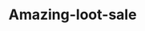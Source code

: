 # Amazing-loot-sale
<!DOCTYPE html>
<html lang="en">
<head>
    <meta charset="UTF-8">
    <meta name="viewport" content="width=device-width, initial-scale=1.0">
    <title>Amazon Special Offers</title>
    <style>
        :root {
            --primary: #232f3e;
            --secondary: #ff9900;
            --light: #f2f2f2;
            --dark: #131a22;
            --text-light: #ffffff;
            --text-dark: #333333;
            --bg-light: #ffffff;
            --bg-dark: #131a22;
            --card-bg-light: #ffffff;
            --card-bg-dark: #232f3e;
            --border-light: #ddd;
            --border-dark: #444;
            --playlist-bg: #37475a;
        }

        .light-mode {
            --bg-color: var(--bg-light);
            --text-color: var(--text-dark);
            --card-bg: var(--card-bg-light);
            --border-color: var(--border-light);
        }

        .dark-mode {
            --bg-color: var(--bg-dark);
            --text-color: var(--text-light);
            --card-bg: var(--card-bg-dark);
            --border-color: var(--border-dark);
        }

        * {
            margin: 0;
            padding: 0;
            box-sizing: border-box;
            font-family: 'Segoe UI', Tahoma, Geneva, Verdana, sans-serif;
            transition: background-color 0.3s, color 0.3s;
        }

        body {
            background-color: var(--bg-color);
            color: var(--text-color);
            line-height: 1.6;
        }

        .container {
            width: 100%;
            max-width: 1200px;
            margin: 0 auto;
            padding: 0 15px;
        }

        /* Header Styles */
        header {
            background-color: var(--primary);
            color: white;
            padding: 1rem 0;
            box-shadow: 0 2px 5px rgba(0,0,0,0.1);
            position: sticky;
            top: 0;
            z-index: 100;
        }

        .header-content {
            display: flex;
            justify-content: space-between;
            align-items: center;
        }

        .logo {
            font-size: 1.5rem;
            font-weight: bold;
            color: white;
            text-decoration: none;
            display: flex;
            align-items: center;
        }

        .logo span {
            color: var(--secondary);
        }

        .theme-toggle {
            background: none;
            border: none;
            color: white;
            cursor: pointer;
            font-size: 1.5rem;
            display: flex;
            align-items: center;
            justify-content: center;
        }

        /* Playlist Section */
        .playlist-section {
            margin: 1.5rem 0;
        }

        .playlist-title {
            font-size: 1.5rem;
            margin-bottom: 1rem;
            color: var(--text-color);
        }

        .playlist-container {
            display: flex;
            overflow-x: auto;
            gap: 1rem;
            padding: 0.5rem 0;
            scrollbar-width: thin;
        }

        .playlist-container::-webkit-scrollbar {
            height: 8px;
        }

        .playlist-container::-webkit-scrollbar-thumb {
            background: var(--secondary);
            border-radius: 4px;
        }

        .playlist-item {
            flex: 0 0 auto;
            width: 200px;
            background-color: var(--playlist-bg);
            border-radius: 8px;
            overflow: hidden;
            cursor: pointer;
            transition: transform 0.3s ease;
        }

        .playlist-item:hover {
            transform: translateY(-5px);
        }

        .playlist-image {
            width: 100%;
            height: 120px;
            background-color: var(--primary);
            display: flex;
            align-items: center;
            justify-content: center;
        }

        .playlist-image img {
            max-width: 100%;
            max-height: 100%;
            object-fit: cover;
        }

        .playlist-info {
            padding: 1rem;
            color: white;
        }

        .playlist-name {
            font-size: 1rem;
            margin-bottom: 0.5rem;
            white-space: nowrap;
            overflow: hidden;
            text-overflow: ellipsis;
        }

        .playlist-count {
            font-size: 0.8rem;
            opacity: 0.8;
        }

        /* Slider Styles */
        .slider-container {
            position: relative;
            width: 100%;
            height: 300px;
            overflow: hidden;
            margin: 1rem 0;
            border-radius: 8px;
            box-shadow: 0 4px 8px rgba(0,0,0,0.1);
        }

        .slider {
            display: flex;
            width: 400%;
            height: 100%;
            animation: slide 20s infinite;
        }

        .slide {
            width: 25%;
            height: 100%;
        }

        .slide a {
            display: block;
            width: 100%;
            height: 100%;
        }

        .slide img {
            width: 100%;
            height: 100%;
            object-fit: contain;
            background-color: var(--card-bg);
        }

        @keyframes slide {
            0% { transform: translateX(0); }
            20% { transform: translateX(0); }
            25% { transform: translateX(-25%); }
            45% { transform: translateX(-25%); }
            50% { transform: translateX(-50%); }
            70% { transform: translateX(-50%); }
            75% { transform: translateX(-75%); }
            95% { transform: translateX(-75%); }
            100% { transform: translateX(0); }
        }

        /* Products Grid */
        .products-section {
            padding: 2rem 0;
        }

        .section-title {
            font-size: 1.8rem;
            text-align: center;
            margin-bottom: 2rem;
            color: var(--text-color);
        }

        .products-grid {
            display: grid;
            grid-template-columns: repeat(3, 1fr);
            gap: 1.5rem;
        }

        @media (max-width: 768px) {
            .products-grid {
                grid-template-columns: repeat(3, 1fr);
            }
        }

        @media (max-width: 480px) {
            .products-grid {
                grid-template-columns: repeat(3, 1fr);
            }
        }

        .product-card {
            background-color: var(--card-bg);
            border-radius: 8px;
            overflow: hidden;
            box-shadow: 0 4px 8px rgba(0,0,0,0.1);
            display: flex;
            flex-direction: column;
            height: 100%;
            border: 1px solid var(--border-color);
        }

        .product-image {
            width: 100%;
            height: 200px;
            padding: 1rem;
            background-color: white;
            display: flex;
            align-items: center;
            justify-content: center;
        }

        .product-image img {
            max-width: 100%;
            max-height: 100%;
            object-fit: contain;
        }

        .product-info {
            padding: 1rem;
            display: flex;
            flex-direction: column;
            flex-grow: 1;
        }

        .product-name {
            font-size: 1.1rem;
            margin-bottom: 0.5rem;
            font-weight: 500;
            flex-grow: 1;
        }

        .product-button {
            display: block;
            background-color: var(--secondary);
            color: white;
            text-align: center;
            padding: 0.75rem;
            border-radius: 4px;
            text-decoration: none;
            font-weight: bold;
            margin-top: 1rem;
            transition: all 0.3s ease;
            box-shadow: 0 4px 6px rgba(0,0,0,0.1);
        }

        .product-button:hover {
            background-color: #e88a00;
            transform: translateY(-2px);
            box-shadow: 0 6px 8px rgba(0,0,0,0.15);
        }

        /* Playlist Content View */
        .playlist-content-view {
            display: none;
            padding: 2rem 0;
        }

        .back-button {
            background-color: var(--primary);
            color: white;
            border: none;
            padding: 0.5rem 1rem;
            border-radius: 4px;
            cursor: pointer;
            margin-bottom: 1rem;
            display: flex;
            align-items: center;
            gap: 0.5rem;
        }

        .playlist-content-title {
            font-size: 1.8rem;
            margin-bottom: 1.5rem;
            color: var(--text-color);
        }

        /* Ad Container */
        .ad-container {
            background: var(--card-bg);
            border: 1px dashed var(--border-color);
            padding: 1rem;
            text-align: center;
            margin: 2rem 0;
            border-radius: 8px;
            display: flex;
            align-items: center;
            justify-content: center;
            min-height: 120px;
        }

        /* Footer */
        footer {
            background-color: var(--primary);
            color: white;
            padding: 2rem 0;
            margin-top: 3rem;
        }

        .footer-content {
            display: flex;
            flex-direction: column;
            align-items: center;
        }

        .footer-links {
            display: flex;
            gap: 1.5rem;
            margin: 1rem 0;
        }

        .footer-links a {
            color: white;
            text-decoration: none;
        }

        .footer-links a:hover {
            text-decoration: underline;
        }

        .copyright {
            margin-top: 1rem;
            text-align: center;
            opacity: 0.8;
        }
    </style>
</head>
<body class="light-mode">
    <!-- Header -->
    <header>
        <div class="container header-content">
            <a href="#" class="logo">Amazon <span>Special Offers</span></a>
            <button id="themeToggle" class="theme-toggle">🌙</button>
        </div>
    </header>

    <!-- Main Content -->
    <main class="container">
        <!-- Playlist Section -->
        <section class="playlist-section">
            <h2 class="playlist-title">Featured Playlists</h2>
            <div class="playlist-container" id="playlistContainer">
                <!-- Playlist items will be populated by JavaScript -->
                <div class="playlist-item" data-playlist-id="default">
                    <div class="playlist-image">
                        <img src="data:image/svg+xml;base64,PHN2ZyB3aWR0aD0iMjAwIiBoZWlnaHQ9IjEyMCIgeG1sbnM9Imh0dHA6Ly93d3cudzMub3JnLzIwMDAvc3ZnIj48cmVjdCB3aWR0aD0iMjAwIiBoZWlnaHQ9IjEyMCIgZmlsbD0iIzIzMmYzZSIvPjx0ZXh0IHg9IjEwMCIgeT0iNjAiIGZvbnQtZmFtaWx5PSJBcmlhbCIgZm9udC1zaX6ZT0iMTYiIGZpbGw9IiNmZjkwMDAiIHRleHQtYW5jaG9yPSJtaWRkbGUiPlBsYXlsaXN0IENvdmVyPC90ZXh0Pjwvc3ZnPg==" alt="Playlist Cover">
                    </div>
                    <div class="playlist-info">
                        <h3 class="playlist-name">Mobile Laptops</h3>
                        <p class="playlist-count">5 products</p>
                    </div>
                </div>
            </div>
        </section>

        <!-- Slider Section -->
        <div class="slider-container">
            <div class="slider" id="slider">
                <!-- Slider items will be populated by JavaScript -->
                <div class="slide">
                    <a href="#" target="_blank">
                        <img src="data:image/svg+xml;base64,PHN2ZyB3aWR0aD0iODAwIiBoZWlnaHQ9IjQwMCIgeG1sbnM9Imh0dHA6Ly93d3cudzMub3JnLzIwMDAvc3ZnIj48cmVjdCB3aWR0aD0iODAwIiBoZWlnaHQ9IjQwMCIgZmlsbD0iIzIzMmYzZSIvPjx0ZXh0IHg9IjQwMCIgeT0iMjAwIiBmb250LWZhbWlseT0iQXJpYWwiIGZvbnQtc2l6ZT0iMjQiIGZpbGw9IiNmZjkwMDAiIHRleHQtYW5jaG9yPSJtaWRkbGUiPkFtYXpvbiBTcGVjaWFsIE9mZmVyczwvdGV4dD48L3N2Zz4=" alt="Slider Placeholder">
                    </a>
                </div>
            </div>
        </div>

        <!-- Ad Container -->
        <div class="ad-container">
            <p>Ad Space (Google AdSense)</p>
            <!-- Google AdSense Code would go here -->
            <!-- <script async src="https://pagead2.googlesyndication.com/pagead/js/adsbygoogle.js?client=YOUR_ADSENSE_ID" crossorigin="anonymous"></script> -->
        </div>

        <!-- Products Section -->
        <section class="products-section">
            <h2 class="section-title">Featured Products</h2>
            <div class="products-grid" id="productsGrid">
                <!-- Products will be populated by JavaScript -->
                <div class="product-card">
                    <div class="product-image">
                        <img src="data:image/svg+xml;base64,PHN2ZyB3aWR0aD0iMzAwIiBoZWlnaHQ9IjMwMCIgeG1sbnM9Imh0dHA6Ly93d3cudzMub3JnLzIwMDAvc3ZnIj48cmVjdCB3aWR0aD0iMzAwIiBoZWlnaHQ9IjMwMCIgZmlsbD0iI2YyZjJmMiIvPjx0ZXh0IHg9IjE1MCIgeT0iMTUwIiBmb250LWZhbWlseT0iQXJpYWwiIGZvbnQtc2l6ZT0iMTgiIGZpbGw9IiM5OTk5OTkiIHRleHQtYW5jaG9yPSJtaWRkbGUiPlByb2R1Y3QgSW1hZ2U8L3RleHQ+PC9zdmc+" alt="Product Placeholder">
                    </div>
                    <div class="product-info">
                        <h3 class="product-name">Sample Product</h3>
                        <a href="#" class="product-button">Buy Now</a>
                    </div>
                </div>
            </div>
        </section>

        <!-- Playlist Content View -->
        <section class="playlist-content-view" id="playlistContentView">
            <button class="back-button" id="backButton">← Back to All Products</button>
            <h2 class="playlist-content-title" id="playlistContentTitle">Playlist Name</h2>
            <div class="products-grid" id="playlistProductsGrid">
                <!-- Playlist products will be populated here -->
            </div>
        </section>

        <!-- Ad Container -->
        <div class="ad-container">
            <p>Ad Space (Google AdSense)</p>
            <!-- Google AdSense Code would go here -->
            <!-- <script async src="https://pagead2.googlesyndication.com/pagead/js/adsbygoogle.js?client=YOUR_ADSENSE_ID" crossorigin="anonymous"></script> -->
        </div>
    </main>

    <!-- Footer -->
    <footer>
        <div class="container footer-content">
            <div class="footer-links">
                <a href="#">About Us</a>
                <a href="#">Contact</a>
                <a href="#">Privacy Policy</a>
                <a href="#">Terms of Service</a>
            </div>
            <p class="copyright">© 2023 Amazon Special Offers. All rights reserved.</p>
        </div>
    </footer>

    <!-- Firebase SDK -->
    <script src="https://www.gstatic.com/firebasejs/9.6.10/firebase-app-compat.js"></script>
    <script src="https://www.gstatic.com/firebasejs/9.6.10/firebase-database-compat.js"></script>
    
    <script>
        // Firebase configuration - replace with your actual config
        const firebaseConfig = {
  apiKey: "AIzaSyC1z1pidO4mCtW3Xwg6_Wyf5khXr0wScQs",
  authDomain: "fir-68580.firebaseapp.com",
  databaseURL: "https://fir-68580-default-rtdb.firebaseio.com",
  projectId: "fir-68580",
  storageBucket: "fir-68580.firebasestorage.app",
  messagingSenderId: "237900873505",
  appId: "1:237900873505:web:e6ac92b88c139a99198860"
};
        
        // Initialize Firebase
        firebase.initializeApp(firebaseConfig);
        
        // Get reference to Firebase database
        const database = firebase.database();
        
        // DOM elements
        const themeToggle = document.getElementById('themeToggle');
        const slider = document.getElementById('slider');
        const productsGrid = document.getElementById('productsGrid');
        const playlistContainer = document.getElementById('playlistContainer');
        const playlistContentView = document.getElementById('playlistContentView');
        const backButton = document.getElementById('backButton');
        const playlistContentTitle = document.getElementById('playlistContentTitle');
        const playlistProductsGrid = document.getElementById('playlistProductsGrid');
        
        // Theme toggle functionality
        themeToggle.addEventListener('click', () => {
            if (document.body.classList.contains('light-mode')) {
                document.body.classList.remove('light-mode');
                document.body.classList.add('dark-mode');
                themeToggle.textContent = '☀️';
                localStorage.setItem('theme', 'dark');
            } else {
                document.body.classList.remove('dark-mode');
                document.body.classList.add('light-mode');
                themeToggle.textContent = '🌙';
                localStorage.setItem('theme', 'light');
            }
        });
        
        // Check for saved theme preference
        const savedTheme = localStorage.getItem('theme');
        if (savedTheme === 'dark') {
            document.body.classList.remove('light-mode');
            document.body.classList.add('dark-mode');
            themeToggle.textContent = '☀️';
        } else {
            document.body.classList.remove('dark-mode');
            document.body.classList.add('light-mode');
            themeToggle.textContent = '🌙';
        }
        
        // Back button functionality
        backButton.addEventListener('click', () => {
            playlistContentView.style.display = 'none';
            document.querySelector('.playlist-section').style.display = 'block';
            document.querySelector('.slider-container').style.display = 'block';
            document.querySelector('.products-section').style.display = 'block';
            document.querySelectorAll('.ad-container').forEach(ad => {
                ad.style.display = 'flex';
            });
        });
        
        // Load playlists from Firebase
        database.ref('playlists').on('value', (snapshot) => {
            if (!snapshot.exists()) {
                // Create a default playlist if none exist
                const defaultPlaylist = {
                    name: "Mobile Laptops",
                    image: "data:image/svg+xml;base64,PHN2ZyB3aWR0aD0iMjAwIiBoZWlnaHQ9IjEyMCIgeG1sbnM9Imh0dHA6Ly93d3cudzMub3JnLzIwMDAvc3ZnIj48cmVjdCB3aWR0aD0iMjAwIiBoZWlnaHQ9IjEyMCIgZmlsbD0iIzIzMmYzZSIvPjx0ZXh0IHg9IjEwMCIgeT0iNjAiIGZvbnQtZmFtaWx5PSJBcmlhbCIgZm9udC1zaXplPSIxNiIgZmlsbD0iI2ZmOTAwMCIgdGV4dC1hbmNob3I9Im1pZGRsZSI+TW9iaWxlIExhcHRvcHM8L3RleHQ+PC9zdmc+",
                    products: ["product1", "product2", "product3"]
                };
                
                database.ref('playlists/default').set(defaultPlaylist);
                return;
            }
            
            playlistContainer.innerHTML = '';
            snapshot.forEach((childSnapshot) => {
                const playlistId = childSnapshot.key;
                const playlist = childSnapshot.val();
                
                const playlistItem = document.createElement('div');
                playlistItem.className = 'playlist-item';
                playlistItem.dataset.playlistId = playlistId;
                
                const playlistImage = document.createElement('div');
                playlistImage.className = 'playlist-image';
                
                const img = document.createElement('img');
                img.src = playlist.image || 'data:image/svg+xml;base64,PHN2ZyB3aWR0aD0iMjAwIiBoZWlnaHQ9IjEyMCIgeG1sbnM9Imh0dHA6Ly93d3cudzMub3JnLzIwMDAvc3ZnIj48cmVjdCB3aWR0aD0iMjAwIiBoZWlnaHQ9IjEyMCIgZmlsbD0iIzIzMmYzZSIvPjx0ZXh0IHg9IjEwMCIgeT0iNjAiIGZvbnQtZmFtaWx5PSJBcmlhbCIgZm9udC1zaXplPSIxNiIgZmlsbD0iI2ZmOTAwMCIgdGV4dC1hbmNob3I9Im1pZGRsZSI+UGxheWxpc3QgQ292ZXI8L3RleHQ+PC9zdmc+';
                img.alt = playlist.name || 'Playlist';
                
                playlistImage.appendChild(img);
                
                const playlistInfo = document.createElement('div');
                playlistInfo.className = 'playlist-info';
                
                const playlistName = document.createElement('h3');
                playlistName.className = 'playlist-name';
                playlistName.textContent = playlist.name || 'Playlist Name';
                
                const playlistCount = document.createElement('p');
                playlistCount.className = 'playlist-count';
                const productCount = Array.isArray(playlist.products) ? playlist.products.length : 0;
                playlistCount.textContent = `${productCount} product${productCount !== 1 ? 's' : ''}`;
                
                playlistInfo.appendChild(playlistName);
                playlistInfo.appendChild(playlistCount);
                
                playlistItem.appendChild(playlistImage);
                playlistItem.appendChild(playlistInfo);
                
                // Add click event to show playlist content
                playlistItem.addEventListener('click', () => {
                    showPlaylistContent(playlistId, playlist);
                });
                
                playlistContainer.appendChild(playlistItem);
            });
        });
        
        // Load slider images from Firebase
        database.ref('slider').on('value', (snapshot) => {
            if (!snapshot.exists()) {
                // Use default placeholder if no slider data exists
                return;
            }
            
            slider.innerHTML = '';
            snapshot.forEach((childSnapshot) => {
                const slide = childSnapshot.val();
                const slideElement = document.createElement('div');
                slideElement.className = 'slide';
                
                const link = document.createElement('a');
                link.href = slide.url || '#';
                link.target = '_blank';
                
                const img = document.createElement('img');
                img.src = slide.image || 'data:image/svg+xml;base64,PHN2ZyB3aWR0aD0iODAwIiBoZWlnaHQ9IjQwMCIgeG1sbnM9Imh0dHA6Ly93d3cudzMub3JnLzIwMDAvc3ZnIj48cmVjdCB3aWR0aD0iODAwIiBoZWlnaHQ9IjQwMCIgZmlsbD0iIzIzMmYzZSIvPjx0ZXh0IHg9IjQwMCIgeT0iMjAwIiBmb250LWZhbWlseT0iQXJpYWwiIGZvbnQtc2l6ZT0iMjQiIGZpbGw9IiNmZjkwMDAiIHRleHQtYW5jaG9yPSJtaWRkbGUiPlNsaWRlciBJbWFnZTwvdGV4dD48L3N2Zz4=';
                img.alt = 'Special Offer';
                
                link.appendChild(img);
                slideElement.appendChild(link);
                slider.appendChild(slideElement);
            });
        });
        
        // Load products from Firebase
        database.ref('products').on('value', (snapshot) => {
            if (!snapshot.exists()) {
                // Use default placeholder if no product data exists
                return;
            }
            
            productsGrid.innerHTML = '';
            snapshot.forEach((childSnapshot) => {
                const productId = childSnapshot.key;
                const product = childSnapshot.val();
                
                const productCard = createProductCard(productId, product);
                productsGrid.appendChild(productCard);
            });
        });
        
        // Function to show playlist content
        function showPlaylistContent(playlistId, playlist) {
            // Hide other sections
            document.querySelector('.playlist-section').style.display = 'none';
            document.querySelector('.slider-container').style.display = 'none';
            document.querySelector('.products-section').style.display = 'none';
            document.querySelectorAll('.ad-container').forEach(ad => {
                ad.style.display = 'none';
            });
            
            // Show playlist content view
            playlistContentView.style.display = 'block';
            playlistContentTitle.textContent = playlist.name || 'Playlist';
            
            // Clear previous products
            playlistProductsGrid.innerHTML = '';
            
            // Add products from playlist
            if (playlist.products && Array.isArray(playlist.products)) {
                playlist.products.forEach(productId => {
                    database.ref('products/' + productId).once('value', (productSnapshot) => {
                        if (productSnapshot.exists()) {
                            const product = productSnapshot.val();
                            const productCard = createProductCard(productId, product);
                            playlistProductsGrid.appendChild(productCard);
                        }
                    });
                });
            } else {
                playlistProductsGrid.innerHTML = '<p>No products in this playlist</p>';
            }
        }
        
        // Function to create product card
        function createProductCard(productId, product) {
            const productCard = document.createElement('div');
            productCard.className = 'product-card';
            
            const productImage = document.createElement('div');
            productImage.className = 'product-image';
            
            const img = document.createElement('img');
            img.src = product.image || 'data:image/svg+xml;base64,PHN2ZyB3aWR0aD0iMzAwIiBoZWlnaHQ9IjMwMCIgeG1sbnM9Imh0dHA6Ly93d3cudzMub3JnLzIwMDAvc3ZnIj48cmVjdCB3aWR0aD0iMzAwIiBoZWlnaHQ9IjMwMCIgZmlsbD0iI2YyZjJmMiIvPjx0ZXh0IHg9IjE1MCIgeT0iMTUwIiBmb250LWZhbWlseT0iQXJpYWwiIGZvbnQtc2l6ZT0iMTgiIGZpbGw9IiM5OTk5OTkiIHRleHQtYW5jaG9yPSJtaWRkbGUiPlByb2R1Y3QgSW1hZ2U8L3RleHQ+PC9zdmc+';
            img.alt = product.name || 'Product';
            
            productImage.appendChild(img);
            
            const productInfo = document.createElement('div');
            productInfo.className = 'product-info';
            
            const productName = document.createElement('h3');
            productName.className = 'product-name';
            productName.textContent = product.name || 'Product Name';
            
            const productButton = document.createElement('a');
            productButton.className = 'product-button';
            productButton.href = product.buttonUrl || '#';
            productButton.target = '_blank';
            productButton.textContent = product.buttonText || 'Buy Now';
            
            productInfo.appendChild(productName);
            productInfo.appendChild(productButton);
            
            productCard.appendChild(productImage);
            productCard.appendChild(productInfo);
            
            return productCard;
        }
    </script>
</body>
</html>
